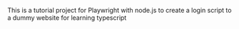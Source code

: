 This is a tutorial project for Playwright with node.js to create a login script to a dummy website for learning typescript
